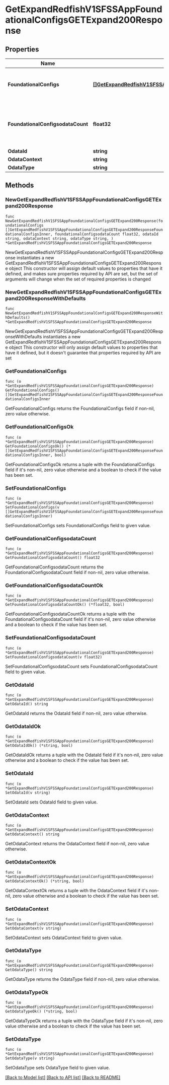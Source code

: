 # GetExpandRedfishV1SFSSAppFoundationalConfigsGETExpand200Response

## Properties

Name | Type | Description | Notes
------------ | ------------- | ------------- | -------------
**FoundationalConfigs** | [**[]GetExpandRedfishV1SFSSAppFoundationalConfigsGETExpand200ResponseFoundationalConfigsInner**](GetExpandRedfishV1SFSSAppFoundationalConfigsGETExpand200ResponseFoundationalConfigsInner.md) | A set of foundational configurations from the SFSS VM | 
**FoundationalConfigsodataCount** | **float32** | Number of foundational configurations (one for each CDC instance running on the SFSS VM) | 
**OdataId** | **string** |  | 
**OdataContext** | **string** |  | 
**OdataType** | **string** |  | 

## Methods

### NewGetExpandRedfishV1SFSSAppFoundationalConfigsGETExpand200Response

`func NewGetExpandRedfishV1SFSSAppFoundationalConfigsGETExpand200Response(foundationalConfigs []GetExpandRedfishV1SFSSAppFoundationalConfigsGETExpand200ResponseFoundationalConfigsInner, foundationalConfigsodataCount float32, odataId string, odataContext string, odataType string, ) *GetExpandRedfishV1SFSSAppFoundationalConfigsGETExpand200Response`

NewGetExpandRedfishV1SFSSAppFoundationalConfigsGETExpand200Response instantiates a new GetExpandRedfishV1SFSSAppFoundationalConfigsGETExpand200Response object
This constructor will assign default values to properties that have it defined,
and makes sure properties required by API are set, but the set of arguments
will change when the set of required properties is changed

### NewGetExpandRedfishV1SFSSAppFoundationalConfigsGETExpand200ResponseWithDefaults

`func NewGetExpandRedfishV1SFSSAppFoundationalConfigsGETExpand200ResponseWithDefaults() *GetExpandRedfishV1SFSSAppFoundationalConfigsGETExpand200Response`

NewGetExpandRedfishV1SFSSAppFoundationalConfigsGETExpand200ResponseWithDefaults instantiates a new GetExpandRedfishV1SFSSAppFoundationalConfigsGETExpand200Response object
This constructor will only assign default values to properties that have it defined,
but it doesn't guarantee that properties required by API are set

### GetFoundationalConfigs

`func (o *GetExpandRedfishV1SFSSAppFoundationalConfigsGETExpand200Response) GetFoundationalConfigs() []GetExpandRedfishV1SFSSAppFoundationalConfigsGETExpand200ResponseFoundationalConfigsInner`

GetFoundationalConfigs returns the FoundationalConfigs field if non-nil, zero value otherwise.

### GetFoundationalConfigsOk

`func (o *GetExpandRedfishV1SFSSAppFoundationalConfigsGETExpand200Response) GetFoundationalConfigsOk() (*[]GetExpandRedfishV1SFSSAppFoundationalConfigsGETExpand200ResponseFoundationalConfigsInner, bool)`

GetFoundationalConfigsOk returns a tuple with the FoundationalConfigs field if it's non-nil, zero value otherwise
and a boolean to check if the value has been set.

### SetFoundationalConfigs

`func (o *GetExpandRedfishV1SFSSAppFoundationalConfigsGETExpand200Response) SetFoundationalConfigs(v []GetExpandRedfishV1SFSSAppFoundationalConfigsGETExpand200ResponseFoundationalConfigsInner)`

SetFoundationalConfigs sets FoundationalConfigs field to given value.


### GetFoundationalConfigsodataCount

`func (o *GetExpandRedfishV1SFSSAppFoundationalConfigsGETExpand200Response) GetFoundationalConfigsodataCount() float32`

GetFoundationalConfigsodataCount returns the FoundationalConfigsodataCount field if non-nil, zero value otherwise.

### GetFoundationalConfigsodataCountOk

`func (o *GetExpandRedfishV1SFSSAppFoundationalConfigsGETExpand200Response) GetFoundationalConfigsodataCountOk() (*float32, bool)`

GetFoundationalConfigsodataCountOk returns a tuple with the FoundationalConfigsodataCount field if it's non-nil, zero value otherwise
and a boolean to check if the value has been set.

### SetFoundationalConfigsodataCount

`func (o *GetExpandRedfishV1SFSSAppFoundationalConfigsGETExpand200Response) SetFoundationalConfigsodataCount(v float32)`

SetFoundationalConfigsodataCount sets FoundationalConfigsodataCount field to given value.


### GetOdataId

`func (o *GetExpandRedfishV1SFSSAppFoundationalConfigsGETExpand200Response) GetOdataId() string`

GetOdataId returns the OdataId field if non-nil, zero value otherwise.

### GetOdataIdOk

`func (o *GetExpandRedfishV1SFSSAppFoundationalConfigsGETExpand200Response) GetOdataIdOk() (*string, bool)`

GetOdataIdOk returns a tuple with the OdataId field if it's non-nil, zero value otherwise
and a boolean to check if the value has been set.

### SetOdataId

`func (o *GetExpandRedfishV1SFSSAppFoundationalConfigsGETExpand200Response) SetOdataId(v string)`

SetOdataId sets OdataId field to given value.


### GetOdataContext

`func (o *GetExpandRedfishV1SFSSAppFoundationalConfigsGETExpand200Response) GetOdataContext() string`

GetOdataContext returns the OdataContext field if non-nil, zero value otherwise.

### GetOdataContextOk

`func (o *GetExpandRedfishV1SFSSAppFoundationalConfigsGETExpand200Response) GetOdataContextOk() (*string, bool)`

GetOdataContextOk returns a tuple with the OdataContext field if it's non-nil, zero value otherwise
and a boolean to check if the value has been set.

### SetOdataContext

`func (o *GetExpandRedfishV1SFSSAppFoundationalConfigsGETExpand200Response) SetOdataContext(v string)`

SetOdataContext sets OdataContext field to given value.


### GetOdataType

`func (o *GetExpandRedfishV1SFSSAppFoundationalConfigsGETExpand200Response) GetOdataType() string`

GetOdataType returns the OdataType field if non-nil, zero value otherwise.

### GetOdataTypeOk

`func (o *GetExpandRedfishV1SFSSAppFoundationalConfigsGETExpand200Response) GetOdataTypeOk() (*string, bool)`

GetOdataTypeOk returns a tuple with the OdataType field if it's non-nil, zero value otherwise
and a boolean to check if the value has been set.

### SetOdataType

`func (o *GetExpandRedfishV1SFSSAppFoundationalConfigsGETExpand200Response) SetOdataType(v string)`

SetOdataType sets OdataType field to given value.



[[Back to Model list]](../README.md#documentation-for-models) [[Back to API list]](../README.md#documentation-for-api-endpoints) [[Back to README]](../README.md)



